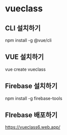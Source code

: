 # vueclass

## CLI 설치하기

npm install -g @vue/cli

## VUE 설치하기

vue create vueclass

## Firebase 설치하기

npm install -g firebase-tools

## FIrebase 배포하기

https://vueclass6.web.app/
